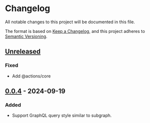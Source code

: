 # Changelog

All notable changes to this project will be documented in this file.

The format is based on [Keep a Changelog](https://keepachangelog.com/en/1.1.0/),
and this project adheres to [Semantic Versioning](https://semver.org/spec/v2.0.0.html).

## [Unreleased]

### Fixed
- Add @actions/core 

## [0.0.4] - 2024-09-19
### Added
- Support GraphQL query style similar to subgraph.


[Unreleased]: https://github.com/subquery/query-subgraph/creleases/0.0.4...HEAD
[0.0.4]: https://github.com/subquery/query-subgraph/compare/0.0.1...cli/0.0.4
